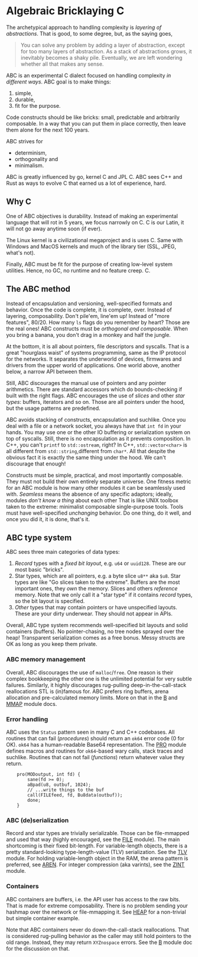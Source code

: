 #   Algebraic Bricklaying C

The archetypical approach to handling complexity is *layering of abstractions*.
That is good, to some degree, but, as the saying goes, 
 >  You can solve any problem by adding a layer of abstraction,
 >  except for too many layers of abstraction.
As a stack of abstractions grows, it inevitably becomes a shaky pile.
Eventually, we are left wondering whether all that makes any sense.

ABC is an experimental C dialect focused on handling complexity _in different ways_.
ABC goal is to make things:
 1. simple,
 2. durable,
 3. fit for the purpose.

Code constructs should be like bricks: small, predictable and arbitrarily composable.
In a way that you can put them in place correctly, then leave them alone for the next 100 years.

ABC strives for
  - determinism,
  - orthogonality and
  - minimalism.

ABC is greatly influenced by go, kernel C and JPL C.
ABC sees C++ and Rust as ways to evolve C that earned us a lot of experience, hard.

##  Why C 

One of ABC objectives is durability. 
Instead of making an experimental language that will rot in 5 years, we focus narrowly on C.
C is our Latin, it will not go away anytime soon (if ever). 

The Linux kernel is a civilizational megaproject and is uses C. 
Same with Windows and MacOS kernels and much of the library tier (SSL, JPEG, what's not). 

Finally, ABC must be fit for the purpose of creating low-level system utilities. 
Hence, no GC, no runtime and no feature creep. C. 

##  The ABC method

Instead of encapsulation and versioning, well-specified formats and behavior.
Once the code is complete, it is complete, over.
Instead of layering, composability. Don't pile'em, line'em up!
Instead of "more features", 80/20. How many `ls` flags do you remember by heart?
Those are the real ones!
ABC constructs must be *orthogonal and composable*.
When you bring a banana, you don't drag in a monkey and half the jungle.

At the bottom, it is all about pointers, file descriptors and syscalls.
That is a great "hourglass waist" of systems programming, same as the IP protocol for the networks.
It separates the underworld of devices, firmwares and drivers from the upper world of applications.
One world above, another below, a narrow API between them.

Still, ABC discourages the manual use of pointers and any pointer arithmetics. 
There are standard accessors which do bounds-checking if built with the right flags.
ABC encourages the use of *slices* and other *star types*: buffers, iterators and so on.
Those are all pointers under the hood, but the usage patterns are predefined.

ABC avoids stacking of constructs, encapsulation and suchlike.
Once you deal with a file or a network socket, you always have that `int fd` in your hands.
You may use one or the other IO buffering or serialization system on top of syscalls.
Still, there is no encapsulation as it prevents composition. 
In C++, you can't `printf` to `std::ostream`, right?
In C++, `std::vector<char>` is all different from `std::string`,different from `char*`. 
All that despite the obvious fact it is exactly the same thing under the hood.
We can't discourage that enough!

Constructs must be simple, practical, and most importantly composable.
They must not build their own entirely separate universe.
One fitness metric for an ABC module is how many other modules it can be seamlessly used with.
*Seamless* means the absence of any specific adaptors; 
ideally, modules *don't know a thing* about each other
That is like UNIX toolbox taken to the extreme: minimalist composable single-purpose tools.
Tools must have well-specified *unchanging* behavior.
Do one thing, do it well, and once you did it, it is done, that's it.

##  ABC type system

ABC sees three main categories of data types:

 1. *Record* types with a *fixed bit layout*, e.g. `u64` or `uuid128`.
    These are our most basic "bricks".
 2. Star types, which are all pointers, e.g. a byte slice `u8**` aka `$u8`.
    Star types are like "Go slices taken to the extreme".
    Buffers are the most important ones, they *own* the memory.
    Slices and others *reference* memory. 
    Note that we only call it a "star type" if it contains _record_ types,
    so the bit layout is specified.
 3. _Other_ types that may contain pointers or have unspecified layouts.
    These are your dirty underwear. 
    They should not appear in APIs.

Overall, ABC type system recommends well-specified bit layouts and solid containers (buffers).
No pointer-chasing, no tree nodes sprayed over the heap!
Transparent serialization comes as a free bonus.
Messy structs are OK as long as you keep them private.

### ABC memory management

Overall, ABC discourages the use of `malloc`/`free`.
One reason is their complex bookkeeping the other one is the unlimited potential for very subtle failures.
Similarly, it highly discourages rug-pulling deep-in-the-call-stack reallocations STL is (in)famous for.
ABC prefers ring buffers, arena allocation and pre-calculated memory limits.
More on that in the [B][B] and [MMAP][M] module docs.

### Error handling

ABC uses the `Status` pattern seen in many C and C++ codebases.
All routines that can fail (_procedures_) should return an `ok64` error code (0 for OK).
`ok64` has a human-readable Base64 representation.
The [PRO][P] module defines macros and routines for `ok64`-based wary calls, stack traces and suchlike.
Routines that can not fail (_functions_) return whatever value they return.
````
    pro(MODoutput, int fd) {
        sane(fd >= 0);
        aBpad(u8, outbuf, 1024);
        // ...write things to the buf
        call(FILEfeed, fd, Bu8data(outbuf));
        done;
    }
````

### ABC (de)serialization

Record and star types are trivially serializable.
Those can be file-mmapped and used that way (highly encouraged, see the [FILE][F] module).
The main shortcoming is their fixed bit-length.
For variable-length objects, there is a pretty standard-looking type-length-value (TLV) serialization.
See the [TLV][T] module.
For holding variable-length object in the RAM, the arena pattern is preferred, see [AREN][A].
For integer compression (aka varints), see the [ZINT][Z] module.

### Containers

ABC containers are buffers, i.e. the API user has access to the raw bits.
That is made for extreme composability.
There is no problem sending your hashmap over the network or file-mmapping it.
See [HEAP][H] for a non-trivial but simple container example.

Note that ABC containers never do down-the-call-stack reallocations.
That is considered rug-pulling behavior as the caller may still hold pointers to the old range.
Instead, they may return `XYZnospace` errors.
See the [B][B] module doc for the discussion on that.

[S]: ./$.md 
[A]: ./AREN.md
[B]: ./B.md
[F]: ./FILE.md
[I]: ./INT.md
[H]: ./HEAP.md
[M]: ./MMAP.md
[P]: ./PRO.md
[T]: ./TLV.md
[Z]: ./ZINT.md


